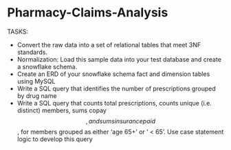 # Pharmacy-Claims-Analysis

TASKS:

- Convert the raw data into a set of relational tables that meet 3NF standards.
- Normalization: Load this sample data into your test database and create a snowflake schema.
- Create an ERD of your snowflake schema fact and dimension tables using MySQL
- Write a SQL query that identifies the number of prescriptions grouped by drug name
- Write a SQL query that counts total prescriptions, counts unique (i.e. distinct) members, sums copay $$, and sums insurance paid $$, for members grouped as either ‘age 65+’ or ’ < 65’. Use case statement logic to develop this query


